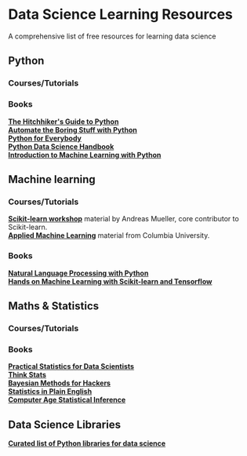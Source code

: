 # Data Science Learning Resources

A comprehensive list of free resources for learning data science

## Python

### Courses/Tutorials

### Books

**[The Hitchhiker's Guide to Python](https://docs.python-guide.org)** \
**[Automate the Boring Stuff with Python](https://automatetheboringstuff.com/2e/chapter1/)** \
**[Python for Everybody](https://www.py4e.com/book.php)** \
**[Python Data Science Handbook](https://jakevdp.github.io/PythonDataScienceHandbook/)** \
**[Introduction to Machine Learning with Python](http://noracook.io/Books/Python/introductiontomachinelearningwithpython.pdf)** 

## Machine learning

### Courses/Tutorials

**[Scikit-learn workshop](https://www.example.com)** material by Andreas Mueller, core contributor to Scikit-learn.\
**[Applied Machine Learning](https://github.com/amueller/COMS4995-s19)** material from Columbia University.

### Books
**[Natural Language Processing with Python](http://www.nltk.org/book_1ed/)** \
**[Hands on Machine Learning with Scikit-learn and Tensorflow](http://index-of.es/Varios-2/Hands%20on%20Machine%20Learning%20with%20Scikit%20Learn%20and%20Tensorflow.pdf)**


## Maths & Statistics

### Courses/Tutorials

### Books

**[Practical Statistics for Data Scientists](http://www.gbv.de/dms/ilmenau/toc/875077277.PDF)** \
**[Think Stats](https://greenteapress.com/thinkstats/)** \
**[Bayesian Methods for Hackers](https://github.com/CamDavidsonPilon/Probabilistic-Programming-and-Bayesian-Methods-for-Hackers)** \
**[Statistics in Plain English](https://www.book2look.com/embed/9781317526988)** \
**[Computer Age Statistical Inference](https://web.stanford.edu/~hastie/CASI_files/PDF/casi.pdf)**

## Data Science Libraries

**[Curated list of Python libraries for data science](https://github.com/krzjoa/awesome-python-data-science)**
